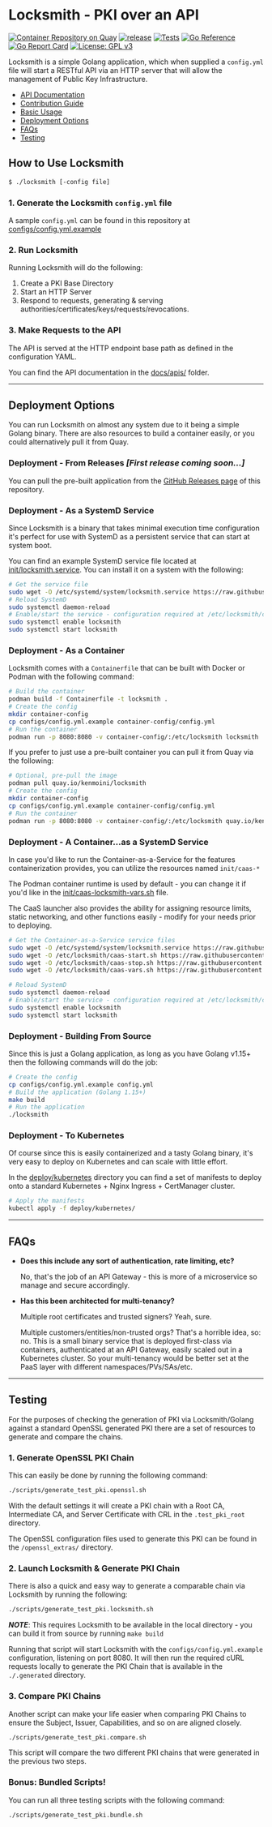 # Locksmith - PKI over an API

[![Container Repository on Quay](https://quay.io/repository/kenmoini/locksmith/status "Container Repository on Quay")](https://quay.io/repository/kenmoini/locksmith) [![release](https://github.com/kenmoini/locksmith/actions/workflows/release.yml/badge.svg?branch=main)](https://github.com/kenmoini/locksmith/actions/workflows/release.yml) [![Tests](https://github.com/kenmoini/locksmith/actions/workflows/test.yml/badge.svg?branch=main)](https://github.com/kenmoini/locksmith/actions/workflows/test.yml) [![Go Reference](https://pkg.go.dev/badge/github.com/kenmoini/locksmith.svg)](https://pkg.go.dev/github.com/kenmoini/locksmith) [![Go Report Card](https://goreportcard.com/badge/github.com/kenmoini/locksmith)](https://goreportcard.com/report/github.com/kenmoini/locksmith) [![License: GPL v3](https://img.shields.io/badge/License-GPLv3-blue.svg)](https://github.com/kenmoini/locksmith/tree/main/LICENSE)

Locksmith is a simple Golang application, which when supplied a `config.yml` file will start a RESTful API via an HTTP server that will allow the management of Public Key Infrastructure.

- [API Documentation](https://github.com/kenmoini/locksmith/tree/main/docs/api)
- [Contribution Guide](https://github.com/kenmoini/locksmith/tree/main/docs/CONTRIBUTING.md)
- [Basic Usage](#how-to-use-locksmith)
- [Deployment Options](#deployment-options)
- [FAQs](#faqs)
- [Testing](#testing)

## How to Use Locksmith

```bash
$ ./locksmith [-config file]
```

### 1. Generate the Locksmith `config.yml` file

A sample `config.yml` can be found in this repository at [configs/config.yml.example](https://github.com/kenmoini/locksmith/tree/main/configs/config.yml.example)

### 2. Run Locksmith

Running Locksmith will do the following:

1. Create a PKI Base Directory
2. Start an HTTP Server
3. Respond to requests, generating & serving authorities/certificates/keys/requests/revocations.

### 3. Make Requests to the API

The API is served at the HTTP endpoint base path as defined in the configuration YAML.

You can find the API documentation in the [docs/apis/](https://github.com/kenmoini/locksmith/tree/main/docs/api) folder.

---

## Deployment Options

You can run Locksmith on almost any system due to it being a simple Golang binary.  There are also resources to build a container easily, or you could alternatively pull it from Quay.

### Deployment - From Releases *[First release coming soon...]*

You can pull the pre-built application from the [GitHub Releases page](https://github.com/kenmoini/locksmith/releases) of this repository.

### Deployment - As a SystemD Service

Since Locksmith is a binary that takes minimal execution time configuration it's perfect for use with SystemD as a persistent service that can start at system boot.

You can find an example SystemD service file located at [init/locksmith.service](https://github.com/kenmoini/locksmith/tree/main/init/locksmith.service).  You can install it on a system with the following:

```bash
# Get the service file
sudo wget -O /etc/systemd/system/locksmith.service https://raw.githubusercontent.com/kenmoini/locksmith/main/init/locksmith.service
# Reload SystemD
sudo systemctl daemon-reload
# Enable/start the service - configuration required at /etc/locksmith/config.yml and Locksmith binary in $PATH
sudo systemctl enable locksmith
sudo systemctl start locksmith
```

### Deployment - As a Container

Locksmith comes with a `Containerfile` that can be built with Docker or Podman with the following command:

```bash
# Build the container
podman build -f Containerfile -t locksmith .
# Create the config
mkdir container-config
cp configs/config.yml.example container-config/config.yml
# Run the container
podman run -p 8080:8080 -v container-config/:/etc/locksmith locksmith
```

If you prefer to just use a pre-built container you can pull it from Quay via the following:

```bash
# Optional, pre-pull the image
podman pull quay.io/kenmoini/locksmith
# Create the config
mkdir container-config
cp configs/config.yml.example container-config/config.yml
# Run the container
podman run -p 8080:8080 -v container-config/:/etc/locksmith quay.io/kenmoini/locksmith
```

### Deployment - A Container...as a SystemD Service

In case you'd like to run the Container-as-a-Service for the features containerization provides, you can utilize the resources named `init/caas-*`

The Podman container runtime is used by default - you can change it if you'd like in the [init/caas-locksmith-vars.sh](https://github.com/kenmoini/locksmith/tree/main/init/caas-locksmith-vars.sh) file.

The CaaS launcher also provides the ability for assigning resource limits, static networking, and other functions easily - modify for your needs prior to deploying.

```bash
# Get the Container-as-a-Service service files
sudo wget -O /etc/systemd/system/locksmith.service https://raw.githubusercontent.com/kenmoini/locksmith/main/init/caas-locksmith.service
sudo wget -O /etc/locksmith/caas-start.sh https://raw.githubusercontent.com/kenmoini/locksmith/main/init/caas-locksmith-start.sh
sudo wget -O /etc/locksmith/caas-stop.sh https://raw.githubusercontent.com/kenmoini/locksmith/main/init/caas-locksmith-stop.sh
sudo wget -O /etc/locksmith/caas-vars.sh https://raw.githubusercontent.com/kenmoini/locksmith/main/init/caas-locksmith-vars.sh

# Reload SystemD
sudo systemctl daemon-reload
# Enable/start the service - configuration required at /etc/locksmith/config.yml
sudo systemctl enable locksmith
sudo systemctl start locksmith
```

### Deployment - Building From Source

Since this is just a Golang application, as long as you have Golang v1.15+ then the following commands will do the job:

```bash
# Create the config
cp configs/config.yml.example config.yml
# Build the application (Golang 1.15+)
make build
# Run the application
./locksmith
```

### Deployment - To Kubernetes

Of course since this is easily containerized and a tasty Golang binary, it's very easy to deploy on Kubernetes and can scale with little effort.

In the [deploy/kubernetes](https://github.com/kenmoini/locksmith/tree/main/deploy/kubernetes) directory you can find a set of manifests to deploy onto a standard Kubernetes + Nginx Ingress + CertManager cluster.

```bash
# Apply the manifests
kubectl apply -f deploy/kubernetes/
```

---

## FAQs

- **Does this include any sort of authentication, rate limiting, etc?**

  No, that's the job of an API Gateway - this is more of a microservice so manage and secure accordingly.

- **Has this been architected for multi-tenancy?**

  Multiple root certificates and trusted signers?  Yeah, sure.

  Multiple customers/entities/non-trusted orgs? That's a horrible idea, so: no.  This is a small binary service that is deployed first-class via containers, authenticated at an API Gateway, easily scaled out in a Kubernetes cluster.  So your multi-tenancy would be better set at the PaaS layer with different namespaces/PVs/SAs/etc.

---

## Testing

For the purposes of checking the generation of PKI via Locksmith/Golang against a standard OpenSSL generated PKI there are a set of resources to generate and compare the chains.

### 1. Generate OpenSSL PKI Chain

This can easily be done by running the following command:

```bash
./scripts/generate_test_pki.openssl.sh
```

With the default settings it will create a PKI chain with a Root CA, Intermediate CA, and Server Certificate with CRL in the `.test_pki_root` directory.

The OpenSSL configuration files used to generate this PKI can be found in the `/openssl_extras/` directory.

### 2. Launch Locksmith & Generate PKI Chain

There is also a quick and easy way to generate a comparable chain via Locksmith by running the following:

```bash
./scripts/generate_test_pki.locksmith.sh
```

***NOTE***: This requires Locksmith to be available in the local directory - you can build it from source by running `make build`

Running that script will start Locksmith with the `configs/config.yml.example` configuration, listening on port 8080.  It will then run the required cURL requests locally to generate the PKI Chain that is available in the `./.generated` directory.

### 3. Compare PKI Chains

Another script can make your life easier when comparing PKI Chains to ensure the Subject, Issuer, Capabilities, and so on are aligned closely.

```bash
./scripts/generate_test_pki.compare.sh
```

This script will compare the two different PKI chains that were generated in the previous two steps.

### Bonus: Bundled Scripts!

You can run all three testing scripts with the following command:

```bash
./scripts/generate_test_pki.bundle.sh
```

